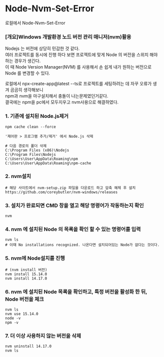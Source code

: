 # Node-Nvm-Set-Error
로컬에서 Node-Nvm-Set-Error


### [개요]Windows 개발환경 노드 버전 관리 매니저(nvm)활용

Nodejs 는 버전에 상당히 민감한 것 같다.   
여러 프로젝트를 동시에 진행 하다 보면 프로젝트에 맞게 Node 의 버전을 스위치 해야하는 경우가 생긴다.   
이 때 Node Version Manager(NVM) 를 사용해서 손 쉽게 내가 원하는 버전으로 Node 를 변경할 수 있다.   

로컬에서 npx-create-app@latest --ts로 프로젝트를 세팅하려는 데 자꾸 오류가 생겨 곰곰히 생각해보니     
npm과 nvm을 마구설치해서 충돌이 나는문제였던거같다.   
결국에는 npm을 pc에서 모두지우고 nvm사용으로 해결하였다.   

### 1. 기존에 설치된 Node.js제거

```
npm cache clean --force

'제어판 > 프로그램 추가/제거' 에서 Node.js 삭제

# 다음 경로의 폴더 삭제
C:\Program Files (x86)\Nodejs
C:\Program Files\Nodejs
C:\Users\User\AppData\Roaming\npm
C:\Users\User\AppData\Roaming\npm-cache
```

### 2. nvm설치

```
# 해당 사이트에서 nvm-setup.zip 파일을 다운로드 하고 압축 해제 후 설치
https://github.com/coreybutler/nvm-windows/releases
```

### 3. 설치가 완료되면 CMD 창을 열고 해당 명령어가 작동하는지 확인

```
nvm
```

### 4. nvm 에 설치된 Node 의 목록을 확인 할 수 있는 명령어를 입력

```
nvm ls
# 이때 No installations recognized. 나온다면 설치되어있는 Node가 없다는 것이다.
```


### 5. nvm에 Node설치를 진행

```
# (nvm install 버전)
nvm install 15.14.0
nvm install 14.17.0
```

### 6. nvm 에 설치된 Node 목록을 확인하고, 특정 버전을 활성화 한 뒤, Node 버전을 체크

```
nvm ls
nvm use 15.14.0
node -v
npm -v
```

### 7. 더 이상 사용하지 않는 버전을 삭제

```
nvm uninstall 14.17.0
nvm ls
```
